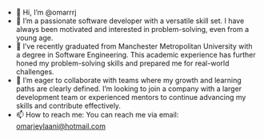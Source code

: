 - 👋 Hi, I’m @omarrrj
- 👀 I’m a passionate software developer with a versatile skill set. I have always been motivated and interested in problem-solving, even from a young age. 
- 🌱 I’ve recently graduated from Manchester Metropolitan University with a degree in Software Engineering. This academic experience has further honed my problem-solving skills and prepared me for real-world challenges.
- 💞️ I’m eager to collaborate with teams where my growth and learning paths are clearly defined. I’m looking to join a company with a larger development team or experienced mentors to continue advancing my skills and contribute effectively.
- 📫 How to reach me: You can reach me via email: omarjeylaani@hotmail.com

<!---
omarrrj/omarrrj is a ✨ special ✨ repository because its `README.md` (this file) appears on your GitHub profile.
You can click the Preview link to take a look at your changes.
--->
